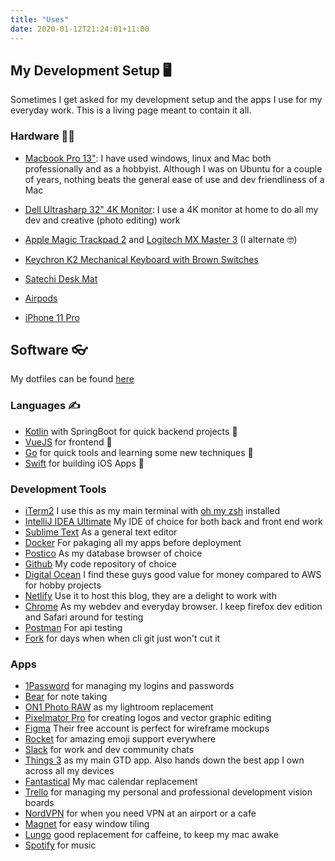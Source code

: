 ```yaml
---
title: "Uses"
date: 2020-01-12T21:24:01+11:00
---
```


## My Development Setup 🖥

Sometimes I get asked for my development setup and the apps I use for my everyday work. This is a living page meant to contain it all. 

### Hardware ‍👨‍💻

- [Macbook Pro 13"](https://www.apple.com/au/macbook-pro-13/): I have used windows, linux and Mac both professionally and as a hobbyist. Although I was on Ubuntu for a couple of years, nothing beats the general ease of use and dev friendliness of a Mac

- [Dell Ultrasharp 32" 4K Monitor](https://www.amazon.com.au/32-Inch-Screen-LED-Lit-Monitor-U3219Q/dp/B07HDBD9CM): I use a 4K monitor at home to do all my dev and creative (photo editing) work

- [Apple Magic Trackpad 2](https://www.apple.com/au/shop/product/MJ2R2ZA/A/magic-trackpad-2-silver) and [Logitech MX Master 3](https://www.logitech.com/en-au/product/mx-master-3) (I alternate 🤓)

- [Keychron K2 Mechanical Keyboard with Brown Switches](https://www.keychron.com/products/keychron-k2-mechanical-keyboard?variant=31063869653081)

- [Satechi Desk Mat](https://satechi.net/products/satechi-desk-mat-mate) 

- [Airpods](https://www.apple.com/au/airpods/)

- [iPhone 11 Pro](https://www.apple.com/au/iphone-11-pro/)

## Software 👓

My dotfiles can be found [here](https://github.com/shavz/dotfiles)

### Languages ✍️

- [Kotlin](https://kotlinlang.org/) with SpringBoot for quick backend projects 🚀
- [VueJS](https://vuejs.org/) for frontend 🤩
- [Go](https://golang.org/) for quick tools and learning some new techniques 🔨
- [Swift](https://developer.apple.com/swift/) for building iOS Apps 📱

### Development Tools

- [iTerm2](https://iterm2.com) I use this as my main terminal with [oh my zsh](https://github.com/ohmyzsh/ohmyzsh) installed
- [IntelliJ IDEA Ultimate](https://www.jetbrains.com/idea/) My IDE of choice for both back and front end work
- [Sublime Text](https://www.sublimetext.com/) As a general text editor
- [Docker](https://www.docker.com) For pakaging all my apps before deployment
- [Postico](https://eggerapps.at/postico/) As my database browser of choice
- [Github](https://github.com) My code repository of choice
- [Digital Ocean](https://www.digitalocean.com) I find these guys good value for money compared to AWS for hobby projects
- [Netlify](https://www.netlify.com) Use it to host this blog, they are a delight to work with
- [Chrome](https://www.google.com/chrome/) As my webdev and everyday browser. I keep firefox dev edition and Safari around for testing
- [Postman](https://www.getpostman.com) For api testing
- [Fork](https://git-fork.com/) for days when when cli git just won't cut it

### Apps 

- [1Password](https://1password.com) for managing my logins and passwords
- [Bear](https://bear.app) for note taking
- [ON1 Photo RAW](https://www.on1.com) as my lightroom replacement
- [Pixelmator Pro](https://www.pixelmator.com/pro/) for creating logos and vector graphic editing
- [Figma](https://www.figma.com) Their free account is perfect for wireframe mockups
- [Rocket](https://matthewpalmer.net/rocket/) for amazing emoji support everywhere
- [Slack](https://slack.com/intl/en-au/) for work and dev community chats
- [Things 3](https://culturedcode.com/things/) as my main GTD app. Also hands down the best app I own across all my devices
- [Fantastical](https://flexibits.com/fantastical) My mac calendar replacement
- [Trello](https://trello.com/en) for managing my personal and professional development vision boards
- [NordVPN](https://nordvpn.com) for when you need VPN at an airport or a cafe
- [Magnet](https://apps.apple.com/au/app/magnet/id441258766?mt=12) for easy window tiling
- [Lungo](https://apps.apple.com/us/app/lungo/id1263070803?mt=12) good replacement for caffeine, to keep my mac awake
- [Spotify](https://www.spotify.com/au/) for music

